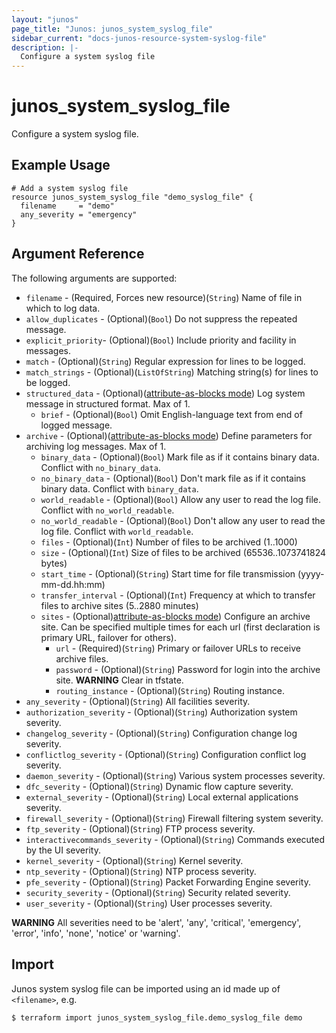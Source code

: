 ```yaml
---
layout: "junos"
page_title: "Junos: junos_system_syslog_file"
sidebar_current: "docs-junos-resource-system-syslog-file"
description: |-
  Configure a system syslog file
---
```


# junos_system_syslog_file

Configure a system syslog file.

## Example Usage

```hcl
# Add a system syslog file
resource junos_system_syslog_file "demo_syslog_file" {
  filename     = "demo"
  any_severity = "emergency"
}
```

## Argument Reference

The following arguments are supported:

* `filename` - (Required, Forces new resource)(`String`) Name of file in which to log data.
* `allow_duplicates` - (Optional)(`Bool`) Do not suppress the repeated message.
* `explicit_priority`- (Optional)(`Bool`) Include priority and facility in messages.
* `match` - (Optional)(`String`) Regular expression for lines to be logged.
* `match_strings` - (Optional)(`ListOfString`) Matching string(s) for lines to be logged.
* `structured_data` - (Optional)([attribute-as-blocks mode](https://www.terraform.io/docs/configuration/attr-as-blocks.html)) Log system message in structured format. Max of 1.
  * `brief` - (Optional)(`Bool`) Omit English-language text from end of logged message.
* `archive` - (Optional)([attribute-as-blocks mode](https://www.terraform.io/docs/configuration/attr-as-blocks.html)) Define parameters for archiving log messages. Max of 1.
  * `binary_data` - (Optional)(`Bool`) Mark file as if it contains binary data. Conflict with `no_binary_data`.
  * `no_binary_data` - (Optional)(`Bool`) Don't mark file as if it contains binary data. Conflict with `binary_data`.
  * `world_readable` - (Optional)(`Bool`) Allow any user to read the log file. Conflict with `no_world_readable`.
  * `no_world_readable` - (Optional)(`Bool`) Don't allow any user to read the log file. Conflict with `world_readable`.
  * `files` - (Optional)(`Int`) Number of files to be archived (1..1000)
  * `size` - (Optional)(`Int`) Size of files to be archived (65536..1073741824 bytes)
  * `start_time` - (Optional)(`String`) Start time for file transmission (yyyy-mm-dd.hh:mm)
  * `transfer_interval` - (Optional)(`Int`) Frequency at which to transfer files to archive sites (5..2880 minutes)
  * `sites` - (Optional)[attribute-as-blocks mode](https://www.terraform.io/docs/configuration/attr-as-blocks.html)) Configure an archive site. Can be specified multiple times for each url (first declaration is primary URL, failover for others). 
    * `url` - (Required)(`String`) Primary or failover URLs to receive archive files.
    * `password` - (Optional)(`String`) Password for login into the archive site.
    **WARNING** Clear in tfstate.
    * `routing_instance` - (Optional)(`String`) Routing instance.
* `any_severity` - (Optional)(`String`) All facilities severity.
* `authorization_severity` - (Optional)(`String`) Authorization system severity.
* `changelog_severity` - (Optional)(`String`) Configuration change log severity.
* `conflictlog_severity` - (Optional)(`String`) Configuration conflict log severity.
* `daemon_severity` - (Optional)(`String`) Various system processes severity.
* `dfc_severity` - (Optional)(`String`) Dynamic flow capture severity.
* `external_severity` - (Optional)(`String`) Local external applications severity.
* `firewall_severity` - (Optional)(`String`) Firewall filtering system severity.
* `ftp_severity` - (Optional)(`String`) FTP process severity.
* `interactivecommands_severity` - (Optional)(`String`) Commands executed by the UI severity.
* `kernel_severity` - (Optional)(`String`) Kernel severity.
* `ntp_severity` - (Optional)(`String`) NTP process severity.
* `pfe_severity` - (Optional)(`String`) Packet Forwarding Engine severity.
* `security_severity` - (Optional)(`String`) Security related severity.
* `user_severity` - (Optional)(`String`) User processes severity.

**WARNING** All severities need to be 'alert', 'any', 'critical', 'emergency', 'error', 'info', 'none', 'notice' or 'warning'.

## Import

Junos system syslog file can be imported using an id made up of `<filename>`, e.g.

```
$ terraform import junos_system_syslog_file.demo_syslog_file demo
```
